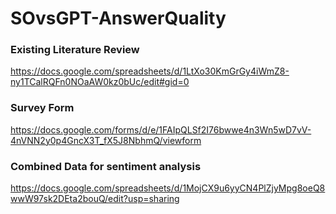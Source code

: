 # SOvsGPT-AnswerQuality
### Existing Literature Review
https://docs.google.com/spreadsheets/d/1LtXo30KmGrGy4iWmZ8-ny1TCalRQFn0NOaAW0kz0bUc/edit#gid=0

### Survey Form
https://docs.google.com/forms/d/e/1FAIpQLSf2I76bwwe4n3Wn5wD7vV-4nVNN2y0p4GncX3T_fX5J8NbhmQ/viewform

### Combined Data for sentiment analysis
https://docs.google.com/spreadsheets/d/1MojCX9u6yyCN4PlZjyMpg8oeQ8wwW97sk2DEta2bouQ/edit?usp=sharing
